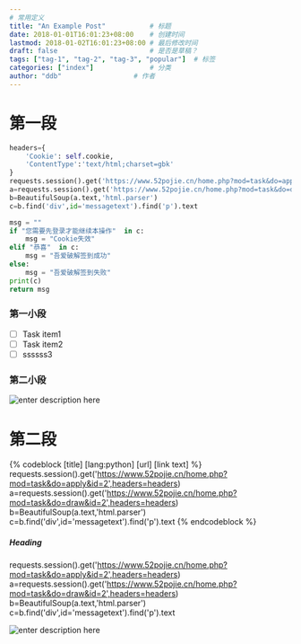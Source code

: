 ```yaml
---
# 常用定义
title: "An Example Post"           # 标题
date: 2018-01-01T16:01:23+08:00    # 创建时间
lastmod: 2018-01-02T16:01:23+08:00 # 最后修改时间
draft: false                       # 是否是草稿？
tags: ["tag-1", "tag-2", "tag-3", "popular"]  # 标签
categories: ["index"]              # 分类
author: "ddb"                  # 作者
---
```


# 第一段

``` python
headers={
	'Cookie': self.cookie,
	'ContentType':'text/html;charset=gbk'
}
requests.session().get('https://www.52pojie.cn/home.php?mod=task&do=apply&id=2',headers=headers)
a=requests.session().get('https://www.52pojie.cn/home.php?mod=task&do=draw&id=2',headers=headers)
b=BeautifulSoup(a.text,'html.parser')          
c=b.find('div',id='messagetext').find('p').text

msg = ""
if "您需要先登录才能继续本操作"  in c: 
	msg = "Cookie失效"
elif "恭喜"  in c:
	msg = "吾爱破解签到成功"
else:
	msg = "吾爱破解签到失败"
print(c)
return msg
```
### 第一小段

- [ ] Task item1
- [ ] Task item2
- [ ] ssssss3

### 第二小段

![enter description here](https://blog-1253380482.cos.ap-nanjing.myqcloud.com/小书匠/1605139241341.png)

# 第二段

{% codeblock [title] [lang:python] [url] [link text] %}
requests.session().get('https://www.52pojie.cn/home.php?mod=task&do=apply&id=2',headers=headers)
a=requests.session().get('https://www.52pojie.cn/home.php?mod=task&do=draw&id=2',headers=headers)
b=BeautifulSoup(a.text,'html.parser')          
c=b.find('div',id='messagetext').find('p').text
{% endcodeblock %}

##### Heading

requests.session().get('https://www.52pojie.cn/home.php?mod=task&do=apply&id=2',headers=headers)
a=requests.session().get('https://www.52pojie.cn/home.php?mod=task&do=draw&id=2',headers=headers)
b=BeautifulSoup(a.text,'html.parser')          
c=b.find('div',id='messagetext').find('p').text

![enter description here](https://gitee.com/huangxd/imges/raw/master/小书匠/1605190908571.png)
